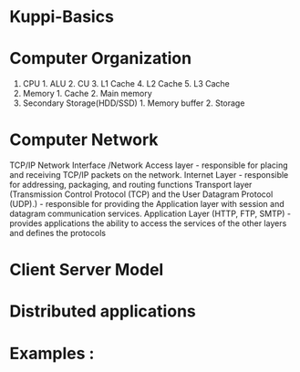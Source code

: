 # Kuppi-Basics

# Computer Organization
  1. CPU
    1. ALU
    2. CU
    3. L1 Cache
    4. L2 Cache
    5. L3 Cache
  2. Memory
    1. Cache
    2. Main memory
  3. Secondary Storage(HDD/SSD)
    1. Memory buffer
    2. Storage
    
# Computer Network
  TCP/IP
    Network Interface /Network Access layer
      - responsible for placing and receiving TCP/IP packets on the network.
    Internet Layer
      - responsible for addressing, packaging, and routing functions
    Transport layer (Transmission Control Protocol (TCP) and the User Datagram Protocol (UDP).)
      - responsible for providing the Application layer with session and datagram communication services.
    Application Layer (HTTP, FTP, SMTP)
      - provides applications the ability to access the services of the other layers and defines the protocols
    
 # Client Server Model
 
 # Distributed applications
 
 # Examples : 
